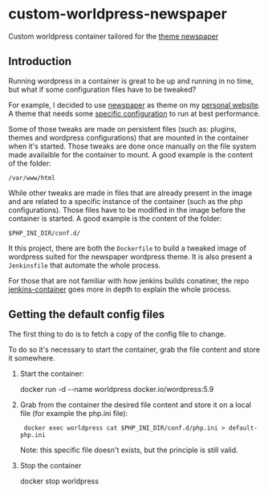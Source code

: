 # custom-worldpress-newspaper
Custom worldpress container tailored for the [theme newspaper](https://themeforest.net/item/newspaper/5489609)

## Introduction
Running wordpress in a container is great to be up and running in no time, but what if some configuration files have to be tweaked?

For example, I decided to use [newspaper](https://mattiarubini.com) as theme on my [personal website](https://mattiarubini.com).
A theme that needs some [specific configuration](https://forum.tagdiv.com/requirements-for-newspaper/) to run at best performance.

Some of those tweaks are made on persistent files (such as: plugins, themes and wordpress configurations) that are mounted in the container when it's started.
Those tweaks are done once manually on the file system made availaible for the container to mount.
A good example is the content of the folder:

    /var/www/html

While other tweaks are made in files that are already present in the image and are related to a specific instance of the container (such as the php configurations).
Those files have to be modified in the image before the container is started.
A good example is the content of the folder:

    $PHP_INI_DIR/conf.d/

It this project, there are both the `Dockerfile` to build a tweaked image of wordpress suited for the newspaper wordpress theme.
It is also present a `Jenkinsfile` that automate the whole process.

For those that are not familiar with how jenkins builds conatiner, the repo [jenkins-container](https://github.com/Mot93/jenkins-container) goes more in depth to explain the whole process.

## Getting the default config files
The first thing to do is to fetch a copy of the config file to change.

To do so it's necessary to start the container, grab the file content and store it somewhere.

1. Start the container:

    docker run -d --name worldpress docker.io/wordpress:5.9

2. Grab from the container the desired file content and store it on a local file (for example the php.ini file):

        docker exec worldpress cat $PHP_INI_DIR/conf.d/php.ini > default-php.ini

    Note: this specific file doesn't exists, but the principle is still valid.

3. Stop the container

    docker stop worldpress


